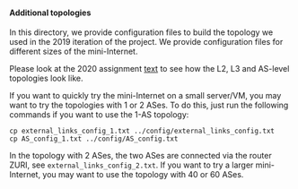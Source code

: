 #### Additional topologies

In this directory, we provide configuration files to build the topology we used
in the 2019 iteration of the project. We provide configuration files for different
sizes of the mini-Internet.

Please look at the 2020 assignment [text](https://github.com/nsg-ethz/mini_internet_project/blob/dev/2020_assignment_eth/routing_project.pdf)
to see how the L2, L3 and AS-level topologies look like.  

If you want to quickly try the mini-Internet on a small server/VM, you may want to try the topologies with 1 or 2 ASes.
To do this, just run the following commands if you want to use the 1-AS topology:

```
cp external_links_config_1.txt ../config/external_links_config.txt
cp AS_config_1.txt ../config/AS_config.txt
```

In the topology with 2 ASes, the two ASes are connected via the router ZURI, see `external_links_config_2.txt`.
If you want to try a larger mini-Internet, you may want to use the topology with 40 or 60 ASes.
